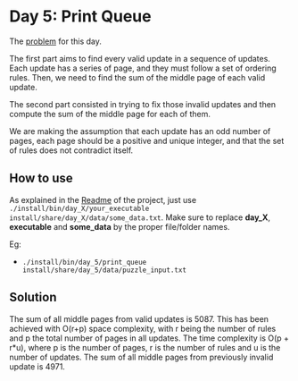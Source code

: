 # Day 5: Print Queue

The [problem](https://adventofcode.com/2024/day/5) for this day.

The first part aims to find every valid update in a sequence of updates. Each update has a series of page, and they must follow a set of ordering rules. Then, we need to find the sum of the middle page of each valid update.

The second part consisted in trying to fix those invalid updates and then compute the sum of the middle page for each of them.

We are making the assumption that each update has an odd number of pages, each page should be a positive and unique integer, and that the set of rules does not contradict itself.

## How to use

As explained in the [Readme](../../README.md) of the project, just use `./install/bin/day_X/your_executable install/share/day_X/data/some_data.txt`. Make sure to replace **day_X**, **executable** and **some_data** by the proper file/folder names.  

Eg:

- `./install/bin/day_5/print_queue install/share/day_5/data/puzzle_input.txt`

## Solution

The sum of all middle pages from valid updates is 5087. This has been achieved with O(r+p) space complexity, with r being the number of rules and p the total number of pages in all updates. The time complexity is O(p + r*u), where p is the number of pages, r is the number of rules and u is the number of updates.
The sum of all middle pages from previously invalid update is 4971.
